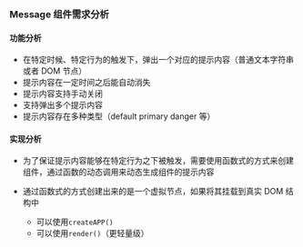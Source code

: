 ### Message 组件需求分析

#### 功能分析

- 在特定时候、特定行为的触发下，弹出一个对应的提示内容（普通文本字符串或者 DOM 节点）
- 提示内容在一定时间之后能自动消失
- 提示内容支持手动关闭
- 支持弹出多个提示内容
- 提示内容存在多种类型（default primary danger 等）

#### 实现分析

- 为了保证提示内容能够在特定行为之下被触发，需要使用函数式的方式来创建组件，通过函数的动态调用来动态生成组件的提示内容

- 通过函数式的方式创建出来的是一个虚拟节点，如果将其挂载到真实 DOM 结构中
  - 可以使用`createAPP()`
  - 可以使用`render()`（更轻量级）
